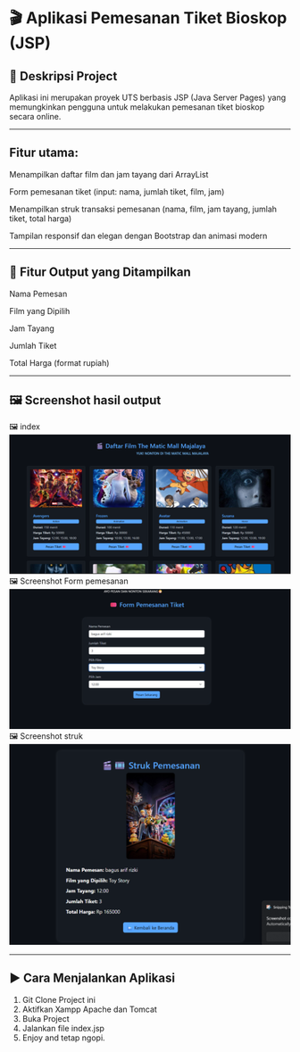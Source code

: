 # 🎬 Aplikasi Pemesanan Tiket Bioskop (JSP)
## 📌 Deskripsi Project
Aplikasi ini merupakan proyek UTS berbasis JSP (Java Server Pages) yang memungkinkan pengguna untuk melakukan pemesanan tiket bioskop secara online.

---

## Fitur utama:

Menampilkan daftar film dan jam tayang dari ArrayList

Form pemesanan tiket (input: nama, jumlah tiket, film, jam)

Menampilkan struk transaksi pemesanan (nama, film, jam tayang, jumlah tiket, total harga)

Tampilan responsif dan elegan dengan Bootstrap dan animasi modern

---

## 🧾 Fitur Output yang Ditampilkan
Nama Pemesan

Film yang Dipilih

Jam Tayang

Jumlah Tiket

Total Harga (format rupiah)

---

## 🖼 Screenshot hasil output
🖼 index
 ![Halaman Form Pemesanan](image/index.png)
🖼 Screenshot Form pemesanan
 ![Halaman Struk Pemesanan](image/formPesan.png)
🖼 Screenshot struk
 ![Struk Pemesanan](image/struk.png)

---

## ▶️ Cara Menjalankan Aplikasi
1. Git Clone Project ini
2. Aktifkan Xampp Apache dan Tomcat
3. Buka Project
4. Jalankan file index.jsp
5. Enjoy and tetap ngopi.
